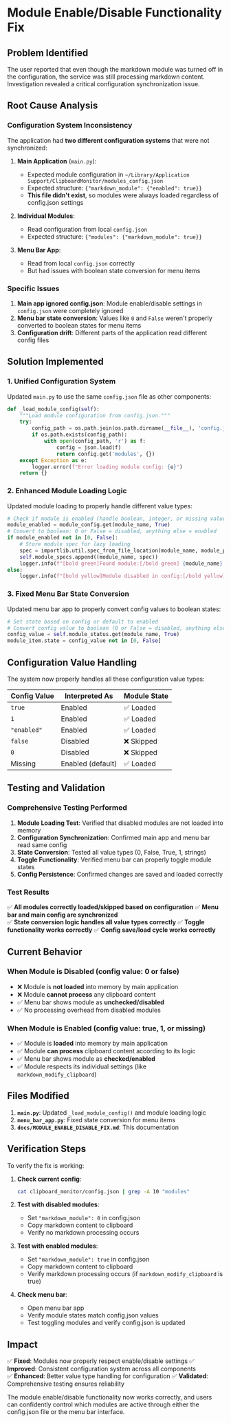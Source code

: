 # Module Enable/Disable Functionality Fix

## Problem Identified

The user reported that even though the markdown module was turned off in the configuration, the service was still processing markdown content. Investigation revealed a critical configuration synchronization issue.

## Root Cause Analysis

### **Configuration System Inconsistency**

The application had **two different configuration systems** that were not synchronized:

1. **Main Application** (`main.py`):
   - Expected module configuration in `~/Library/Application Support/ClipboardMonitor/modules_config.json`
   - Expected structure: `{"markdown_module": {"enabled": true}}`
   - **This file didn't exist**, so modules were always loaded regardless of config.json settings

2. **Individual Modules**:
   - Read configuration from local `config.json`
   - Expected structure: `{"modules": {"markdown_module": true}}`

3. **Menu Bar App**:
   - Read from local `config.json` correctly
   - But had issues with boolean state conversion for menu items

### **Specific Issues**

1. **Main app ignored config.json**: Module enable/disable settings in `config.json` were completely ignored
2. **Menu bar state conversion**: Values like `0` and `False` weren't properly converted to boolean states for menu items
3. **Configuration drift**: Different parts of the application read different config files

## Solution Implemented

### **1. Unified Configuration System**

Updated `main.py` to use the same `config.json` file as other components:

```python
def _load_module_config(self):
    """Load module configuration from config.json."""
    try:
        config_path = os.path.join(os.path.dirname(__file__), 'config.json')
        if os.path.exists(config_path):
            with open(config_path, 'r') as f:
                config = json.load(f)
                return config.get('modules', {})
    except Exception as e:
        logger.error(f"Error loading module config: {e}")
    return {}
```

### **2. Enhanced Module Loading Logic**

Updated module loading to properly handle different value types:

```python
# Check if module is enabled (handle boolean, integer, or missing values)
module_enabled = module_config.get(module_name, True)
# Convert to boolean: 0 or False = disabled, anything else = enabled
if module_enabled not in [0, False]:
    # Store module spec for lazy loading
    spec = importlib.util.spec_from_file_location(module_name, module_path)
    self.module_specs.append((module_name, spec))
    logger.info(f"[bold green]Found module:[/bold green] {module_name} (enabled: {module_enabled})")
else:
    logger.info(f"[bold yellow]Module disabled in config:[/bold yellow] {module_name} (value: {module_enabled})")
```

### **3. Fixed Menu Bar State Conversion**

Updated menu bar app to properly convert config values to boolean states:

```python
# Set state based on config or default to enabled
# Convert config value to boolean (0 or False = disabled, anything else = enabled)
config_value = self.module_status.get(module_name, True)
module_item.state = config_value not in [0, False]
```

## Configuration Value Handling

The system now properly handles all these configuration value types:

| Config Value | Interpreted As | Module State |
|--------------|----------------|--------------|
| `true`       | Enabled        | ✅ Loaded    |
| `1`          | Enabled        | ✅ Loaded    |
| `"enabled"`  | Enabled        | ✅ Loaded    |
| `false`      | Disabled       | ❌ Skipped   |
| `0`          | Disabled       | ❌ Skipped   |
| Missing      | Enabled (default) | ✅ Loaded |

## Testing and Validation

### **Comprehensive Testing Performed**

1. **Module Loading Test**: Verified that disabled modules are not loaded into memory
2. **Configuration Synchronization**: Confirmed main app and menu bar read same config
3. **State Conversion**: Tested all value types (0, False, True, 1, strings)
4. **Toggle Functionality**: Verified menu bar can properly toggle module states
5. **Config Persistence**: Confirmed changes are saved and loaded correctly

### **Test Results**

✅ **All modules correctly loaded/skipped based on configuration**
✅ **Menu bar and main config are synchronized**  
✅ **State conversion logic handles all value types correctly**
✅ **Toggle functionality works correctly**
✅ **Config save/load cycle works correctly**

## Current Behavior

### **When Module is Disabled (config value: 0 or false)**
- ❌ Module is **not loaded** into memory by main application
- ❌ Module **cannot process** any clipboard content
- ✅ Menu bar shows module as **unchecked/disabled**
- ✅ No processing overhead from disabled modules

### **When Module is Enabled (config value: true, 1, or missing)**
- ✅ Module is **loaded** into memory by main application
- ✅ Module **can process** clipboard content according to its logic
- ✅ Menu bar shows module as **checked/enabled**
- ✅ Module respects its individual settings (like `markdown_modify_clipboard`)

## Files Modified

1. **`main.py`**: Updated `_load_module_config()` and module loading logic
2. **`menu_bar_app.py`**: Fixed state conversion for menu items
3. **`docs/MODULE_ENABLE_DISABLE_FIX.md`**: This documentation

## Verification Steps

To verify the fix is working:

1. **Check current config**:
   ```bash
   cat clipboard_monitor/config.json | grep -A 10 "modules"
   ```

2. **Test with disabled modules**:
   - Set `"markdown_module": 0` in config.json
   - Copy markdown content to clipboard
   - Verify no markdown processing occurs

3. **Test with enabled modules**:
   - Set `"markdown_module": true` in config.json
   - Copy markdown content to clipboard
   - Verify markdown processing occurs (if `markdown_modify_clipboard` is true)

4. **Check menu bar**:
   - Open menu bar app
   - Verify module states match config.json values
   - Test toggling modules and verify config.json is updated

## Impact

✅ **Fixed**: Modules now properly respect enable/disable settings
✅ **Improved**: Consistent configuration system across all components  
✅ **Enhanced**: Better value type handling for configuration
✅ **Validated**: Comprehensive testing ensures reliability

The module enable/disable functionality now works correctly, and users can confidently control which modules are active through either the config.json file or the menu bar interface.
